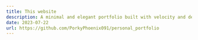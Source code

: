 ```yaml
---
title: This website
description: A minimal and elegant portfolio built with velocity and design in mind
date: 2023-07-22
url: https://github.com/PorkyPhoenix091/personal_portfolio
---
```

